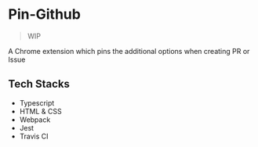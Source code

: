 # Pin-Github

> WIP

A Chrome extension which pins the additional options when creating PR or Issue

## Tech Stacks

- Typescript
- HTML & CSS
- Webpack
- Jest
- Travis CI
